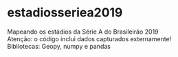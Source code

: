 # estadiosseriea2019
Mapeando os estádios da Série A do Brasileirão 2019<br>
Atenção: o código inclui dados capturados externamente!<br>
Bibliotecas: Geopy, numpy e pandas

